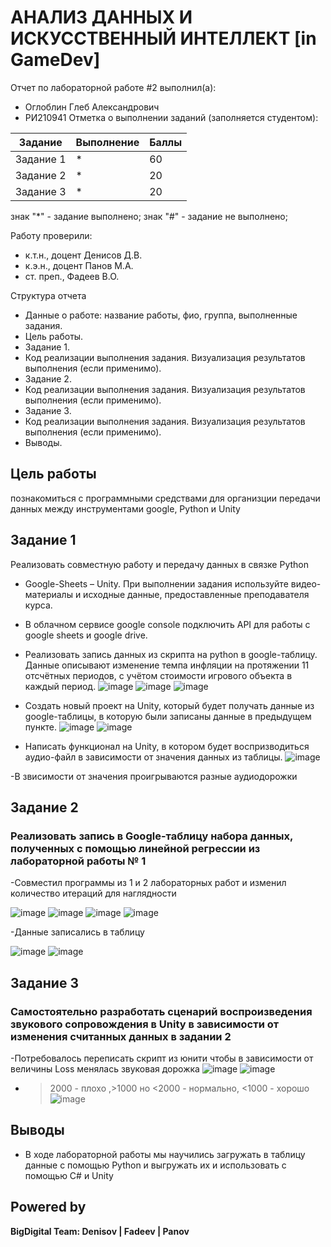 # АНАЛИЗ ДАННЫХ И ИСКУССТВЕННЫЙ ИНТЕЛЛЕКТ [in GameDev]
Отчет по лабораторной работе #2 выполнил(а):
- Оглоблин Глеб Александрович
- РИ210941
Отметка о выполнении заданий (заполняется студентом):

| Задание | Выполнение | Баллы |
| ------ | ------ | ------ |
| Задание 1 | * | 60 |
| Задание 2 | * | 20 |
| Задание 3 | * | 20 |

знак "*" - задание выполнено; знак "#" - задание не выполнено;

Работу проверили:
- к.т.н., доцент Денисов Д.В.
- к.э.н., доцент Панов М.А.
- ст. преп., Фадеев В.О.

Структура отчета

- Данные о работе: название работы, фио, группа, выполненные задания.
- Цель работы.
- Задание 1.
- Код реализации выполнения задания. Визуализация результатов выполнения (если применимо).
- Задание 2.
- Код реализации выполнения задания. Визуализация результатов выполнения (если применимо).
- Задание 3.
- Код реализации выполнения задания. Визуализация результатов выполнения (если применимо).
- Выводы.

## Цель работы
познакомиться с программными средствами для организции передачи данных между инструментами google, Python и Unity

## Задание 1
Реализовать совместную работу и передачу данных в связке Python
- Google-Sheets – Unity. При выполнении задания используйте видео-материалы и исходные данные, предоставленные преподавателя курса.
- В облачном сервисе google console подключить API для работы с google sheets и google drive.
- Реализовать запись данных из скрипта на python в google-таблицу. Данные описывают изменение темпа инфляции на протяжении 11 отсчётных периодов, с
учётом стоимости игрового объекта в каждый период.
![image](https://user-images.githubusercontent.com/79518116/195153253-ea2d746f-9119-4aa8-b030-de52a06e149a.png)
![image](https://user-images.githubusercontent.com/79518116/195153309-016735e0-ef9a-4230-af6e-4c9e7fd83876.png)
![image](https://user-images.githubusercontent.com/79518116/195153374-e7e6d7c3-5183-4227-bc22-7f94bf58610c.png)

- Создать новый проект на Unity, который будет получать данные из google-таблицы, в которую были записаны данные в предыдущем пункте.
![image](https://user-images.githubusercontent.com/79518116/195153751-6b8f3550-8ee8-4bb4-87e5-cd63ad405c67.png)
![image](https://user-images.githubusercontent.com/79518116/195153785-c1f44f3e-e14d-49bb-b1f5-54045844c3a9.png)

- Написать функционал на Unity, в котором будет воспризводиться аудио-файл в зависимости от значения данных из таблицы.
![image](https://user-images.githubusercontent.com/79518116/195154154-9952f2a3-4913-4f95-9fa4-15eec23a5183.png)

-В звисимости от значения проигрываются разные аудиодорожки


## Задание 2 
### Реализовать запись в Google-таблицу набора данных, полученных с помощью линейной регрессии из лабораторной работы № 1
-Совместил программы из 1 и 2 лабораторных работ и изменил количество итераций для наглядности

![image](https://user-images.githubusercontent.com/79518116/195156133-5775b3f7-b306-4deb-be56-1fbb1b42851b.png)
![image](https://user-images.githubusercontent.com/79518116/195156173-033329de-6e31-4d46-be92-da8195f6bd89.png)
![image](https://user-images.githubusercontent.com/79518116/195156207-a3c9001c-aff4-4cc9-89a5-064529335cff.png)
![image](https://user-images.githubusercontent.com/79518116/195156246-0b072ce3-98ae-4902-a038-374ce7a9cc02.png)

-Данные записались в таблицу

![image](https://user-images.githubusercontent.com/79518116/195156288-7db0729b-6df4-4145-ae69-3f7278f91dbf.png)
![image](https://user-images.githubusercontent.com/79518116/195156328-e66a213e-cf44-48ff-9c17-f846e3f40a45.png)


## Задание 3
### Самостоятельно разработать сценарий воспроизведения звукового сопровождения в Unity в зависимости от изменения считанных данных в задании 2
-Потребовалось переписать скрипт из юнити чтобы в зависимости от величины Loss менялась звуковая дорожка
![image](https://user-images.githubusercontent.com/79518116/195157396-df00b804-c368-4cbd-9d30-b8edbd9696e7.png)
![image](https://user-images.githubusercontent.com/79518116/195157452-f8cd23c7-a6b6-44f0-8cbe-9ea39db74a33.png)
- >2000 - плохо ,>1000 но <2000 - нормально, <1000 - хорошо
![image](https://user-images.githubusercontent.com/79518116/195158093-14492de2-5531-4ce5-8742-64c7d82f6480.png)


## Выводы

- В ходе лабораторной работы мы научились загружать в таблицу данные с помощью Python и выгружать их и использовать с помощью C# и Unity

## Powered by

**BigDigital Team: Denisov | Fadeev | Panov**
